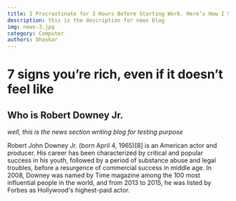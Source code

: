 ```yaml
---
title: I Procrastinate for 3 Hours Before Starting Work. Here’s How I Solved the Problem
description: this is the description for news blog
img: news-3.jpg
category: Computer
authors: bhaskar
---
```


# 7 signs you’re rich, even if it doesn’t feel like
##  Who is Robert Downey Jr.
_well, this is the news section writing blog for testing purpose_

Robert John Downey Jr. (born April 4, 1965)[8] is an American actor and producer. His career has been characterized by critical and popular success in his youth, followed by a period of substance abuse and legal troubles, before a resurgence of commercial success in middle age. In 2008, Downey was named by Time magazine among the 100 most influential people in the world, and from 2013 to 2015, he was listed by Forbes as Hollywood's highest-paid actor.